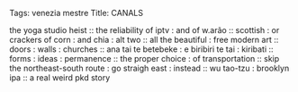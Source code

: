 Tags: venezia mestre
Title: CANALS
  
 the yoga studio heist :: the reliability of iptv : and of w.arão :: scottish : or crackers of corn : and chia : alt two :: all the beautiful : free modern art :: doors : walls : churches :: ana tai te betebeke : e biribiri te tai : kiribati :: forms : ideas : permanence :: the proper choice : of transportation :: skip the northeast-south route : go straigh east : instead :: wu tao-tzu : brooklyn ipa :: a real weird pkd story